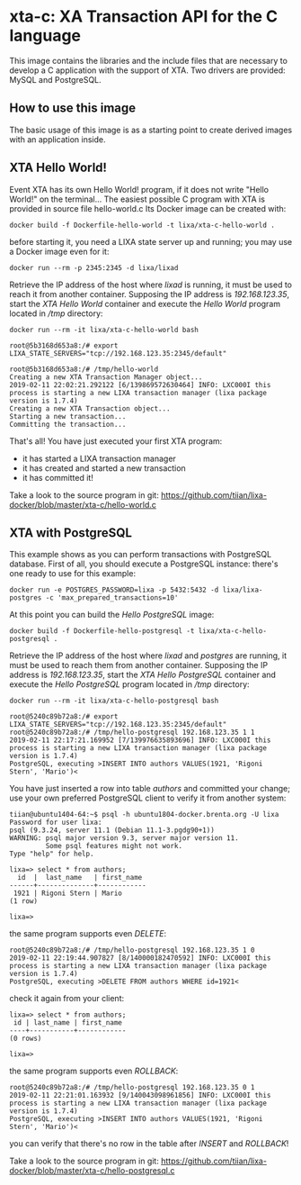 # xta-c: XA Transaction API for the C language

This image contains the libraries and the include files that are necessary to
develop a C application with the support of XTA. Two drivers are provided:
MySQL and PostgreSQL.

## How to use this image

The basic usage of this image is as a starting point to create derived images
with an application inside.

## XTA Hello World!

Event XTA has its own Hello World! program, if it does not write "Hello World!"
on the terminal...
The easiest possible C program with XTA is provided in source file
hello-world.c
Its Docker image can be created with:

```
docker build -f Dockerfile-hello-world -t lixa/xta-c-hello-world .
```

before starting it, you need a LIXA state server up and running; you may use
a Docker image even for it:

```
docker run --rm -p 2345:2345 -d lixa/lixad
```

Retrieve the IP address of the host where *lixad* is running, it must be used
to reach it from another container. Supposing the IP address is
*192.168.123.35*, start the *XTA Hello World* container and execute the
*Hello World* program located in */tmp* directory:

```
docker run --rm -it lixa/xta-c-hello-world bash

root@5b3168d653a8:/# export LIXA_STATE_SERVERS="tcp://192.168.123.35:2345/default"

root@5b3168d653a8:/# /tmp/hello-world 
Creating a new XTA Transaction Manager object...
2019-02-11 22:02:21.292122 [6/139869572630464] INFO: LXC000I this process is starting a new LIXA transaction manager (lixa package version is 1.7.4)
Creating a new XTA Transaction object...
Starting a new transaction...
Committing the transaction...
```

That's all! You have just executed your first XTA program:

* it has started a LIXA transaction manager
* it has created and started a new transaction
* it has committed it!

Take a look to the source program in git: https://github.com/tiian/lixa-docker/blob/master/xta-c/hello-world.c 

## XTA with PostgreSQL

This example shows as you can perform transactions with PostgreSQL database.
First of all, you should execute a PostgreSQL instance: there's one ready to
use for this example:

```
docker run -e POSTGRES_PASSWORD=lixa -p 5432:5432 -d lixa/lixa-postgres -c 'max_prepared_transactions=10'
```

At this point you can build the *Hello PostgreSQL* image:

```
docker build -f Dockerfile-hello-postgresql -t lixa/xta-c-hello-postgresql .
```

Retrieve the IP address of the host where *lixad* and *postgres* are running,
it must be used to reach them from another container. Supposing the IP address
is *192.168.123.35*, start the *XTA Hello PostgreSQL* container and execute the
*Hello PostgreSQL* program located in */tmp* directory:

```
docker run --rm -it lixa/xta-c-hello-postgresql bash

root@5240c89b72a8:/# export LIXA_STATE_SERVERS="tcp://192.168.123.35:2345/default"
root@5240c89b72a8:/# /tmp/hello-postgresql 192.168.123.35 1 1
2019-02-11 22:17:21.169952 [7/139976635893696] INFO: LXC000I this process is starting a new LIXA transaction manager (lixa package version is 1.7.4)
PostgreSQL, executing >INSERT INTO authors VALUES(1921, 'Rigoni Stern', 'Mario')<
```

You have just inserted a row into table *authors* and committed your change;
use your own preferred PostgreSQL client to verify it from another system:

```
tiian@ubuntu1404-64:~$ psql -h ubuntu1804-docker.brenta.org -U lixa
Password for user lixa: 
psql (9.3.24, server 11.1 (Debian 11.1-3.pgdg90+1))
WARNING: psql major version 9.3, server major version 11.
         Some psql features might not work.
Type "help" for help.

lixa=> select * from authors;
  id  |  last_name   | first_name 
------+--------------+------------
 1921 | Rigoni Stern | Mario
(1 row)

lixa=> 
```

the same program supports even *DELETE*:

```
root@5240c89b72a8:/# /tmp/hello-postgresql 192.168.123.35 1 0
2019-02-11 22:19:44.907827 [8/140000182470592] INFO: LXC000I this process is starting a new LIXA transaction manager (lixa package version is 1.7.4)
PostgreSQL, executing >DELETE FROM authors WHERE id=1921<
```

check it again from your client:
```
lixa=> select * from authors;
 id | last_name | first_name 
----+-----------+------------
(0 rows)

lixa=> 
```

the same program supports even *ROLLBACK*:

```
root@5240c89b72a8:/# /tmp/hello-postgresql 192.168.123.35 0 1
2019-02-11 22:21:01.163932 [9/140043098961856] INFO: LXC000I this process is starting a new LIXA transaction manager (lixa package version is 1.7.4)
PostgreSQL, executing >INSERT INTO authors VALUES(1921, 'Rigoni Stern', 'Mario')<
```

you can verify that there's no row in the table after *INSERT* and 
*ROLLBACK*!

Take a look to the source program in git: https://github.com/tiian/lixa-docker/blob/master/xta-c/hello-postgresql.c 


